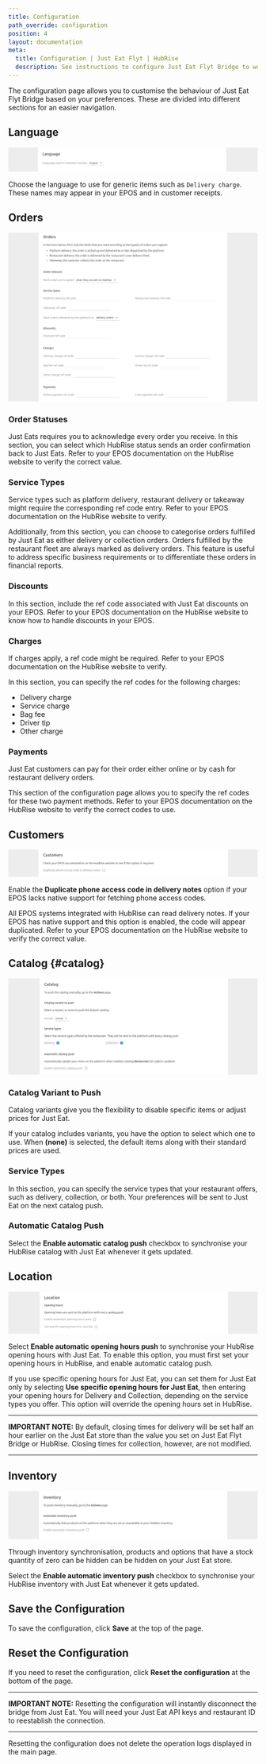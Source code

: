 ```yaml
---
title: Configuration
path_override: configuration
position: 4
layout: documentation
meta:
  title: Configuration | Just Eat Flyt | HubRise
  description: See instructions to configure Just Eat Flyt Bridge to work seamlessly with Just Eat and your EPOS or other apps connected to HubRise. Configuration is simple.
---
```


The configuration page allows you to customise the behaviour of Just Eat Flyt Bridge based on your preferences.
These are divided into different sections for an easier navigation.

## Language

![Just Eat Flyt Bridge configuration page, Language section](./images/019-just-eat-configuration-page-language.png)

Choose the language to use for generic items such as `Delivery charge`. These names may appear in your EPOS and in customer receipts.

## Orders

![Just Eat Flyt Bridge configuration page, Orders section](./images/011-just-eat-configuration-page-orders.png)

### Order Statuses

Just Eats requires you to acknowledge every order you receive. In this section, you can select which HubRise status sends an order confirmation back to Just Eats. Refer to your EPOS documentation on the HubRise website to verify the correct value.

### Service Types

Service types such as platform delivery, restaurant delivery or takeaway might require the corresponding ref code entry. Refer to your EPOS documentation on the HubRise website to verify.

Additionally, from this section, you can choose to categorise orders fulfilled by Just Eat as either delivery or collection orders. Orders fulfilled by the restaurant fleet are always marked as delivery orders. This feature is useful to address specific business requirements or to differentiate these orders in financial reports.

### Discounts

In this section, include the ref code associated with Just Eat discounts on your EPOS.
Refer to your EPOS documentation on the HubRise website to know how to handle discounts in your EPOS.

### Charges

If charges apply, a ref code might be required. Refer to your EPOS documentation on the HubRise website to verify.

In this section, you can specify the ref codes for the following charges:

- Delivery charge
- Service charge
- Bag fee
- Driver tip
- Other charge

### Payments

Just Eat customers can pay for their order either online or by cash for restaurant delivery orders.

This section of the configuration page allows you to specify the ref codes for these two payment methods. Refer to your EPOS documentation on the HubRise website to verify the correct codes to use.

## Customers

![Just Eat Flyt Bridge configuration page, Customers section](./images/013-just-eat-configuration-page-customers.png)

Enable the **Duplicate phone access code in delivery notes** option if your EPOS lacks native support for fetching phone access codes.

All EPOS systems integrated with HubRise can read delivery notes. If your EPOS has native support and this option is enabled, the code will appear duplicated. Refer to your EPOS documentation on the HubRise website to verify the correct value.

## Catalog {#catalog}

![Just Eat Flyt Bridge configuration page, Catalog section](./images/012-just-eat-configuration-page-catalog.png)

### Catalog Variant to Push

Catalog variants give you the flexibility to disable specific items or adjust prices for Just Eat.

If your catalog includes variants, you have the option to select which one to use. When **(none)** is selected, the default items along with their standard prices are used.

### Service Types

In this section, you can specify the service types that your restaurant offers, such as delivery, collection, or both. Your preferences will be sent to Just Eat on the next catalog push.

### Automatic Catalog Push

Select the **Enable automatic catalog push** checkbox to synchronise your HubRise catalog with Just Eat whenever it gets updated.

## Location

![Just Eat Flyt Bridge configuration page, Location section](./images/015-just-eat-configuration-page-location.png)

Select **Enable automatic opening hours push** to synchronise your HubRise opening hours with Just Eat. To enable this option, you must first set your opening hours in HubRise, and enable automatic catalog push.

If you use specific opening hours for Just Eat, you can set them for Just Eat only by selecting **Use specific opening hours for Just Eat**, then entering your opening hours for Delivery and Collection, depending on the service types you offer. This option will override the opening hours set in HubRise.

---

**IMPORTANT NOTE:** By default, closing times for delivery will be set half an hour earlier on the Just Eat store than the value you set on Just Eat Flyt Bridge or HubRise. Closing times for collection, however, are not modified.

---

## Inventory

![Just Eat Flyt Bridge configuration page, Inventory section](./images/014-just-eat-configuration-page-inventory.png)

Through inventory synchronisation, products and options that have a stock quantity of zero can be hidden can be hidden on your Just Eat store.

Select the **Enable automatic inventory push** checkbox to synchronise your HubRise inventory with Just Eat whenever it gets updated.

## Save the Configuration

To save the configuration, click **Save** at the top of the page.

## Reset the Configuration

If you need to reset the configuration, click **Reset the configuration** at the bottom of the page.

---

**IMPORTANT NOTE:** Resetting the configuration will instantly disconnect the bridge from Just Eat. You will need your Just Eat API keys and restaurant ID to reestablish the connection.

---

Resetting the configuration does not delete the operation logs displayed in the main page.
